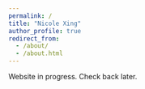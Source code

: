 ```yaml
---
permalink: /
title: "Nicole Xing"
author_profile: true
redirect_from: 
  - /about/
  - /about.html
---
```

Website in progress. Check back later.